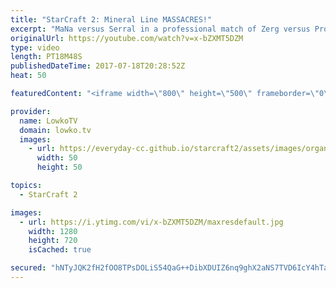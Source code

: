 ```yaml
---
title: "StarCraft 2: Mineral Line MASSACRES!"
excerpt: "MaNa versus Serral in a professional match of Zerg versus Protoss. Subscribe for more videos: http://lowko.tv/youtube Epic Zerg vs Terran: https://goo.gl/GJuLSh  The amount of worker kills in this match gets a little ridiculous. Both players try to deal as much damage to each other as possible. While"
originalUrl: https://youtube.com/watch?v=x-bZXMT5DZM
type: video
length: PT18M48S
publishedDateTime: 2017-07-18T20:28:52Z
heat: 50

featuredContent: "<iframe width=\"800\" height=\"500\" frameborder=\"0\" src=\"https://www.youtube.com/embed/x-bZXMT5DZM\" allow=\"accelerometer; autoplay; encrypted-media; gyroscope; picture-in-picture\" allowfullscreen></iframe>"

provider:
  name: LowkoTV
  domain: lowko.tv
  images:
    - url: https://everyday-cc.github.io/starcraft2/assets/images/organizations/lowko.tv-50x50.jpg
      width: 50
      height: 50

topics:
  - StarCraft 2

images:
  - url: https://i.ytimg.com/vi/x-bZXMT5DZM/maxresdefault.jpg
    width: 1280
    height: 720
    isCached: true

secured: "hNTyJQK2fH2fOO8TPsDOLiS54QaG++DibXDUIZ6nq9ghX2aNS7TVD6IcY4hTa5Q8uI627sxic89/2wWWy2WzG+/otFKwpF9E074qyE+vRVZChgp2MLYTSSiBv2IcCp6S3jRnf+FANXBRHpgvxKCtapZ+a/115mMm/Su/kIpXEBNGs/SJ0sXkAV0PuTMb+VIOaBDpv/UFsw7x9tZNXT2AlXeQaY/GSMYhmUz9/XKasbKYBUZfneA8UJZyrBnb+D71G7lz8gKf8opf0koD8BkNmZt3jzcV3Nr3zl0isXjG+60cil8+gChmUp0cNZ8B/6jjZTGtTS7T88UlDopa2izjH0jRGY/4dwgR0fbUgdlwuuoUB+Qmhfrwa6hf95G1LoskNMlJvIr+qec+LyqBWJdBUaFfmLpAWGNOuwablmPYtyQ=;KXWCiO/9rZAj/CHZJ5o6eQ=="
---
```


